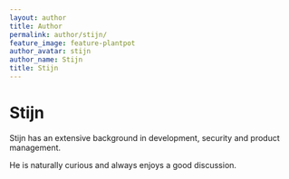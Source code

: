 ```yaml
---
layout: author
title: Author
permalink: author/stijn/
feature_image: feature-plantpot
author_avatar: stijn
author_name: Stijn
title: Stijn
---
```


# Stijn

Stijn has an extensive background in development, security and product management.

He is naturally curious and always enjoys a good discussion.

